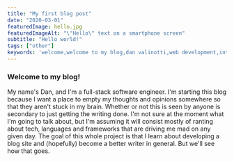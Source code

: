```yaml
---
title: "My first blog post"
date: "2020-03-01"
featuredImage: hello.jpg
featuredImageAlt: "\"Hello\" text on a smartphone screen"
subtitle: "Hello world!"
tags: ["other"]
keywords: 'welcome,welcome to my blog,dan valinotti,web development,introduction,programming,javascript,typescript,blog,blogging'
---
```


### Welcome to my blog!
My name's Dan, and I'm a full-stack software engineer. I'm starting this blog
because I want a place to empty my thoughts and opinions somewhere so that they aren't 
stuck in my brain. Whether or not this is seen by anyone is secondary to just getting 
the writing done. I'm not sure at the moment what I'm going to talk about, but I'm 
assuming it will consist mostly of ranting about tech, languages and frameworks that
are driving me mad on any given day. The goal of this whole project is that I learn 
about developing a blog site and (hopefully) become a better writer in general. But
we'll see how that goes.
